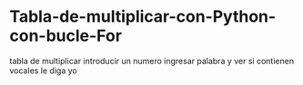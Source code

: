# Tabla-de-multiplicar-con-Python-con-bucle-For
tabla de multiplicar introducir un numero
ingresar palabra y ver si contienen vocales le diga yo
